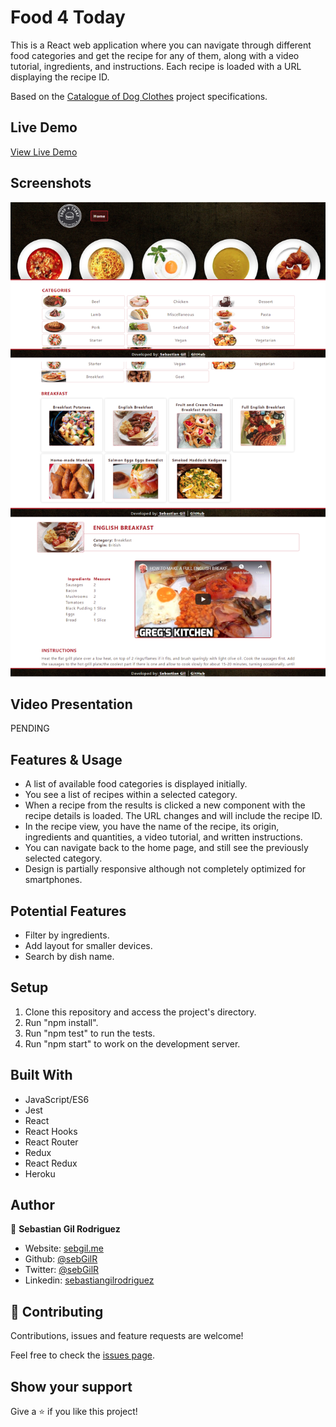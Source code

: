 # Food 4 Today

This is a React web application where you can navigate through different food categories and get the recipe for any of them, along with a video tutorial, ingredients, and instructions. Each recipe is loaded with a URL displaying the recipe ID.

Based on the [Catalogue of Dog Clothes](https://www.notion.so/Catalogue-of-Dog-Clothes-8bf1512b8ab34fa28848beb8ab698a32) project specifications.

## Live Demo

[View Live Demo](https://foodfortoday.herokuapp.com/)

## Screenshots

![screenshot](./public/screenshot.png)

## Video Presentation

PENDING

## Features & Usage

- A list of available food categories is displayed initially.
- You see a list of recipes within a selected category.
- When a recipe from the results is clicked a new component with the recipe details is loaded. The URL changes and will include the recipe ID.
- In the recipe view, you have the name of the recipe, its origin, ingredients and quantities, a video tutorial, and written instructions.
- You can navigate back to the home page, and still see the previously selected category.
- Design is partially responsive although not completely optimized for smartphones.

## Potential Features

- Filter by ingredients.
- Add layout for smaller devices.
- Search by dish name.

## Setup

1. Clone this repository and access the project's directory.
2. Run "npm install".
3. Run "npm test" to run the tests.
4. Run "npm start" to work on the development server.

## Built With

- JavaScript/ES6
- Jest
- React
- React Hooks
- React Router
- Redux
- React Redux
- Heroku

## Author

👤 **Sebastian Gil Rodriguez**

- Website: [sebgil.me](https://sebgil.me)
- Github: [@sebGilR](https://github.com/sebGilR)
- Twitter: [@sebGilR](https://twitter.com/sebGilR)
- Linkedin: [sebastiangilrodriguez](https://www.linkedin.com/in/sebastiangilrodriguez)

## 🤝 Contributing

Contributions, issues and feature requests are welcome!

Feel free to check the [issues page](https://github.com/sebGilR/food4today/issues).

## Show your support

Give a ⭐️ if you like this project!
